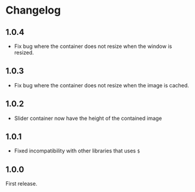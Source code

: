 # Changelog

## 1.0.4

* Fix bug where the container does not resize when the window is resized.

## 1.0.3

* Fix bug where the container does not resize when the image is cached.

## 1.0.2

* Slider container now have the height of the contained image

## 1.0.1

* Fixed incompatibility with other libraries that uses `$` 

## 1.0.0

First release.